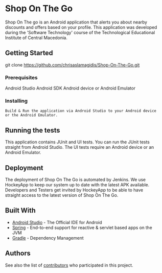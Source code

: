 # Shop On The Go

Shop On The go is an Android application that alerts you about nearby discounts and offers based on your profile. This application was developed during the 'Software Technology' course of the Technological Educational Institute of Central Macedonia.


## Getting Started

git clone https://github.com/chrisaslamagidis/Shop-On-The-Go.git

### Prerequisites

Android Studio 
Android SDK
Android device or Android Emulator

### Installing

```
Build & Run the application via Android Studio to your Android device or the Android Emulator.
```

## Running the tests

This application contains JUnit and UI tests. You can run the JUnit tests straight from Android Studio. The UI tests require an Android device or an Android Emulator. 

## Deployment

The deployment of Shop On The Go is automated by Jenkins. We use HockeyApp to keep our system up to date with the latest APK available. Developers and Testers get invited by HockeyApp to be able to have straight access to the latest version of Shop On The Go.

## Built With

* [Android Studio](https://developer.android.com/studio/index.html) - The Official IDE for Android
* [Spring](https://projects.spring.io/spring-framework/) - End-to-end support for reactive & servlet based apps on the JVM
* [Gradle](https://gradle.org/) - Dependency Management

## Authors

See also the list of [contributors](https://github.com/chrisaslamagidis/Shop-On-The-Go/contributors) who participated in this project.
